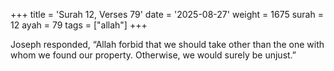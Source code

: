 +++
title = 'Surah 12, Verses 79'
date = '2025-08-27'
weight = 1675
surah = 12
ayah = 79
tags = ["allah"]
+++

Joseph responded, “Allah forbid that we should take other than the one with whom we found our property. Otherwise, we would surely be unjust.”